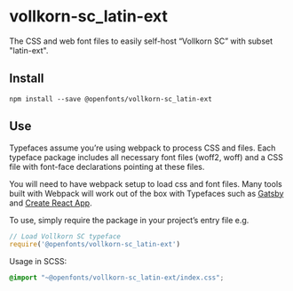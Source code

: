 
# vollkorn-sc_latin-ext

The CSS and web font files to easily self-host “Vollkorn SC” with subset "latin-ext".

## Install

`npm install --save @openfonts/vollkorn-sc_latin-ext`

## Use

Typefaces assume you’re using webpack to process CSS and files. Each typeface
package includes all necessary font files (woff2, woff) and a CSS file with
font-face declarations pointing at these files.

You will need to have webpack setup to load css and font files. Many tools built
with Webpack will work out of the box with Typefaces such as [Gatsby](https://github.com/gatsbyjs/gatsby)
and [Create React App](https://github.com/facebookincubator/create-react-app).

To use, simply require the package in your project’s entry file e.g.

```javascript
// Load Vollkorn SC typeface
require('@openfonts/vollkorn-sc_latin-ext')
```

Usage in SCSS:
```scss
@import "~@openfonts/vollkorn-sc_latin-ext/index.css";
```
